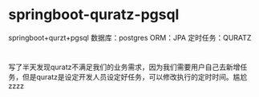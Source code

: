 # springboot-quratz-pgsql
springboot+qurzt+pgsql
数据库：postgres
ORM：JPA
定时任务：QURATZ
#
写了半天发现quratz不满足我们的业务需求，因为我们需要用户自己去新增任务，但是quratz是设定开发人员设定好任务，可以修改执行的定时时间。尴尬zzzz
